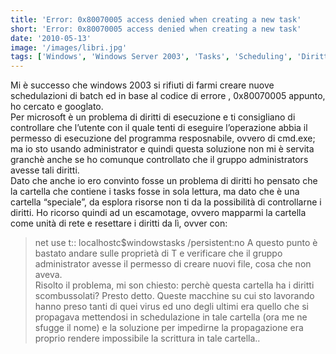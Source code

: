 ```yaml
---
title: 'Error: 0x80070005 access denied when creating a new task'
short: 'Error: 0x80070005 access denied when creating a new task'
date: '2010-05-13'
image: '/images/libri.jpg'
tags: ['Windows', 'Windows Server 2003', 'Tasks', 'Scheduling', 'Diritti', 'Permessi']
---
```


Mi è successo che windows 2003 si rifiuti di farmi creare nuove schedulazioni di batch ed in base al codice di errore , 0x80070005 appunto, ho cercato e googlato.  
Per microsoft è un problema di diritti di esecuzione e ti consigliano di controllare che l’utente con il quale tenti di eseguire l’operazione abbia il permesso di esecuzione del programma resposnabile, ovvero di cmd.exe; ma io sto usando administrator e quindi questa soluzione non mi è servita granchè anche se ho comunque controllato che il gruppo administrators avesse tali diritti.  
Dato che anche io ero convinto fosse un problema di diritti ho pensato che la cartella che contiene i tasks fosse in sola lettura, ma dato che è una cartella “speciale”, da esplora risorse non ti da la possibilità di controllarne i diritti. Ho ricorso quindi ad un escamotage, ovvero mapparmi la cartella come unità di rete e resettare i diritti da lì, ovver con:  
>net use t:: localhostc$windowstasks /persistent:no
A questo punto è bastato andare sulle proprietà di T e verificare che il gruppo administrator avesse il permesso di creare nuovi file, cosa che non aveva.  
Risolto il problema, mi son chiesto: perchè questa cartella ha i diritti scombussolati? Presto detto. Queste macchine su cui sto lavorando hanno preso tanti di quei virus ed uno degli ultimi era quello che si propagava mettendosi in schedulazione in tale cartella (ora me ne sfugge il nome) e la soluzione per impedirne la propagazione era proprio rendere impossibile la scrittura in tale cartella..